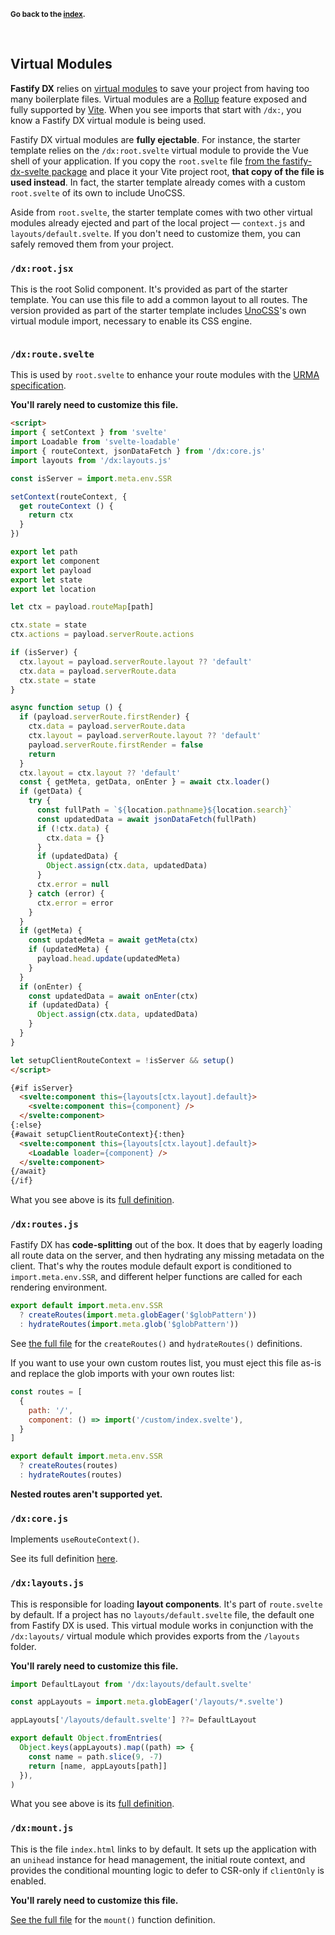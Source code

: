 <sub>**Go back to the [index](https://github.com/fastify/fastify-dx/blob/main/packages/fastify-dx-solid/README.md).**</sub>

<br>

## Virtual Modules

**Fastify DX** relies on [virtual modules](https://github.com/rollup/plugins/tree/master/packages/virtual) to save your project from having too many boilerplate files. Virtual modules are a [Rollup](https://rollupjs.org/guide/en/) feature exposed and fully supported by [Vite](https://vitejs.dev/). When you see imports that start with `/dx:`, you know a Fastify DX virtual module is being used.

Fastify DX virtual modules are **fully ejectable**. For instance, the starter template relies on the `/dx:root.svelte` virtual module to provide the Vue shell of your application. If you copy the `root.svelte` file [from the fastify-dx-svelte package](https://github.com/fastify/fastify-dx/blob/main/packages/fastify-dx-svelte/virtual/root.svelte) and place it your Vite project root, **that copy of the file is used instead**. In fact, the starter template already comes with a custom `root.svelte` of its own to include UnoCSS.

Aside from `root.svelte`, the starter template comes with two other virtual modules already ejected and part of the local project — `context.js` and `layouts/default.svelte`. If you don't need to customize them, you can safely removed them from your project.

### `/dx:root.jsx`

This is the root Solid component. It's provided as part of the starter template. You can use this file to add a common layout to all routes. The version provided as part of the starter template includes [UnoCSS](https://github.com/unocss/unocss)'s own virtual module import, necessary to enable its CSS engine.

```jsx

```

### `/dx:route.svelte`

This is used by `root.svelte` to enhance your route modules with the [URMA specification](https://github.com/fastify/fastify-dx/blob/main/URMA.md).

<b>You'll rarely need to customize this file.</b>

```html
<script>
import { setContext } from 'svelte'
import Loadable from 'svelte-loadable'
import { routeContext, jsonDataFetch } from '/dx:core.js'
import layouts from '/dx:layouts.js'

const isServer = import.meta.env.SSR

setContext(routeContext, {
  get routeContext () {
    return ctx
  }
})

export let path
export let component
export let payload
export let state
export let location

let ctx = payload.routeMap[path]

ctx.state = state
ctx.actions = payload.serverRoute.actions  

if (isServer) {
  ctx.layout = payload.serverRoute.layout ?? 'default'
  ctx.data = payload.serverRoute.data
  ctx.state = state
}

async function setup () {
  if (payload.serverRoute.firstRender) {
    ctx.data = payload.serverRoute.data
    ctx.layout = payload.serverRoute.layout ?? 'default'
    payload.serverRoute.firstRender = false
    return
  }
  ctx.layout = ctx.layout ?? 'default'
  const { getMeta, getData, onEnter } = await ctx.loader()
  if (getData) {
    try {
      const fullPath = `${location.pathname}${location.search}`
      const updatedData = await jsonDataFetch(fullPath)
      if (!ctx.data) {
        ctx.data = {}
      }
      if (updatedData) {
        Object.assign(ctx.data, updatedData)
      }
      ctx.error = null
    } catch (error) {
      ctx.error = error
    }
  }
  if (getMeta) {
    const updatedMeta = await getMeta(ctx)
    if (updatedMeta) {
      payload.head.update(updatedMeta)
    }
  }
  if (onEnter) {
    const updatedData = await onEnter(ctx)
    if (updatedData) {
      Object.assign(ctx.data, updatedData)
    }
  }
}

let setupClientRouteContext = !isServer && setup()
</script>

{#if isServer}
  <svelte:component this={layouts[ctx.layout].default}>
    <svelte:component this={component} />
  </svelte:component>
{:else}
{#await setupClientRouteContext}{:then}
  <svelte:component this={layouts[ctx.layout].default}>
    <Loadable loader={component} />
  </svelte:component>
{/await}
{/if}
```

What you see above is its [full definition](https://github.com/fastify/fastify-dx/blob/main/packages/fastify-dx-svelte/virtual/route.svelte).


### `/dx:routes.js`

Fastify DX has **code-splitting** out of the box. It does that by eagerly loading all route data on the server, and then hydrating any missing metadata on the client. That's why the routes module default export is conditioned to `import.meta.env.SSR`, and different helper functions are called for each rendering environment.

```js
export default import.meta.env.SSR
  ? createRoutes(import.meta.globEager('$globPattern'))
  : hydrateRoutes(import.meta.glob('$globPattern'))
```

See [the full file](https://github.com/fastify/fastify-dx/blob/main/packages/fastify-dx-svelte/virtual/routes.js) for the `createRoutes()` and `hydrateRoutes()` definitions. 

If you want to use your own custom routes list, you must eject this file as-is and replace the glob imports with your own routes list:

```js
const routes = [
  { 
    path: '/', 
    component: () => import('/custom/index.svelte'),
  }
]

export default import.meta.env.SSR
  ? createRoutes(routes)
  : hydrateRoutes(routes)
````

**Nested routes aren't supported yet.**


### `/dx:core.js`

Implements `useRouteContext()`.

See its full definition [here](https://github.com/fastify/fastify-dx/blob/main/packages/fastify-dx-svelte/virtual/core.js).

### `/dx:layouts.js`

This is responsible for loading **layout components**. It's part of `route.svelte` by default. If a project has no `layouts/default.svelte` file, the default one from Fastify DX is used. This virtual module works in conjunction with the `/dx:layouts/` virtual module which provides exports from the `/layouts` folder.

<b>You'll rarely need to customize this file.</b>

```js
import DefaultLayout from '/dx:layouts/default.svelte'

const appLayouts = import.meta.globEager('/layouts/*.svelte')

appLayouts['/layouts/default.svelte'] ??= DefaultLayout

export default Object.fromEntries(
  Object.keys(appLayouts).map((path) => {
    const name = path.slice(9, -7)
    return [name, appLayouts[path]]
  }),
)

```

What you see above is its [full definition](https://github.com/fastify/fastify-dx/blob/main/packages/fastify-dx-svelte/virtual/layouts.js).

### `/dx:mount.js`

This is the file `index.html` links to by default. It sets up the application with an `unihead` instance for head management, the initial route context, and provides the conditional mounting logic to defer to CSR-only if `clientOnly` is enabled.

<b>You'll rarely need to customize this file.</b>

[See the full file](https://github.com/fastify/fastify-dx/blob/main/packages/fastify-dx-svelte/virtual/mount.js) for the `mount()` function definition.
